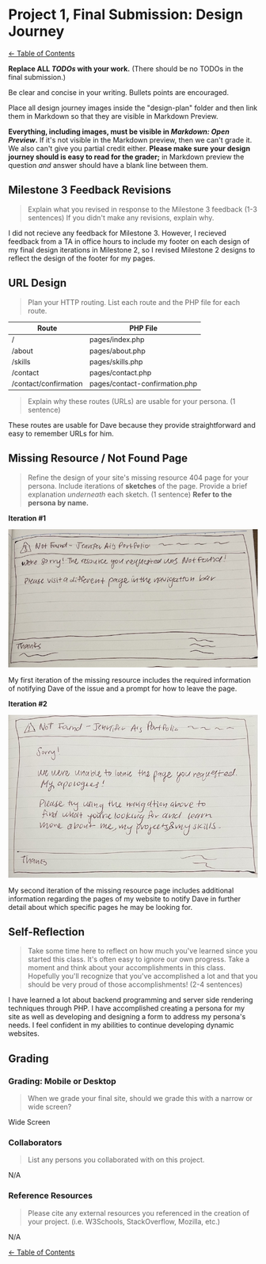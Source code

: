 # Project 1, Final Submission: Design Journey

[← Table of Contents](design-journey.md)

**Replace ALL _TODOs_ with your work.** (There should be no TODOs in the final submission.)

Be clear and concise in your writing. Bullets points are encouraged.

Place all design journey images inside the "design-plan" folder and then link them in Markdown so that they are visible in Markdown Preview.

**Everything, including images, must be visible in _Markdown: Open Preview_.** If it's not visible in the Markdown preview, then we can't grade it. We also can't give you partial credit either. **Please make sure your design journey should is easy to read for the grader;** in Markdown preview the question _and_ answer should have a blank line between them.


## Milestone 3 Feedback Revisions
> Explain what you revised in response to the Milestone 3 feedback (1-3 sentences)
> If you didn't make any revisions, explain why.

I did not recieve any feedback for Milestone 3. However, I recieved feedback from a TA in office hours to include my footer on each design of my final design iterations in Milestone 2, so I revised Milestone 2 designs to reflect the design of the footer for my pages.


## URL Design
> Plan your HTTP routing.
> List each route and the PHP file for each route.

| Route                    | PHP File                            |
| ------------------------ | ------------------------------------|
| /                        | pages/index.php                     |
| /about                   | pages/about.php                     |
| /skills                  | pages/skills.php                    |
| /contact                 | pages/contact.php                   |
| /contact/confirmation    | pages/contact-confirmation.php      |

> Explain why these routes (URLs) are usable for your persona. (1 sentence)

These routes are usable for Dave because they provide straightforward and easy to remember URLs for him.


## Missing Resource / Not Found Page
> Refine the design of your site's missing resource 404 page for your persona.
> Include iterations of **sketches** of the page.
> Provide a brief explanation _underneath_ each sketch. (1 sentence)
> **Refer to the persona by name.**

**Iteration #1**

![Not found design 1](notfound_1.jpeg)

My first iteration of the missing resource includes the required information of notifying Dave of the issue and a prompt for how to leave the page.


**Iteration #2**

![Not found design 2](notfound_2.jpeg)

My second iteration of the missing resource page includes additional information regarding the pages of my website to notify Dave in further detail about which specific pages he may be looking for.


## Self-Reflection
> Take some time here to reflect on how much you've learned since you started this class. It's often easy to ignore our own progress. Take a moment and think about your accomplishments in this class. Hopefully you'll recognize that you've accomplished a lot and that you should be very proud of those accomplishments! (2-4 sentences)

I have learned a lot about backend programming and server side rendering techniques through PHP. I have accomplished creating a persona for my site as well as developing and designing a form to address my persona's needs. I feel confident in my abilities to continue developing dynamic websites.


## Grading

### Grading: Mobile or Desktop
> When we grade your final site, should we grade this with a narrow or wide screen?

Wide Screen


### Collaborators
> List any persons you collaborated with on this project.

N/A


### Reference Resources
> Please cite any external resources you referenced in the creation of your project.
> (i.e. W3Schools, StackOverflow, Mozilla, etc.)

N/A


[← Table of Contents](design-journey.md)
